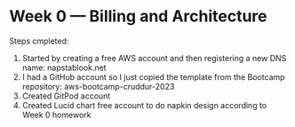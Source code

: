 # Week 0 — Billing and Architecture
Steps cmpleted:<br>
1) Started by creating a free AWS account and then registering a new DNS name: napstablook.net <br>
2) I had a GitHub account so I just copied the template from the Bootcamp repository: aws-bootcamp-cruddur-2023 <br>
3) Created GitPod account <br>
4) Created Lucid chart free account to do napkin design according to Week 0 homework <br>
